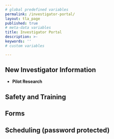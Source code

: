 ```yaml
---
# global predefined variables
permalink: /investigator-portal/
layout: tla_page
published: true
# meta-data variables
title: Investigator Portal
description: >-
keywords: ''
# custom variables

---
```

## New Investigator Information
- **Pilot Research**


## Safety and Training


## Forms


## Scheduling (password protected)

